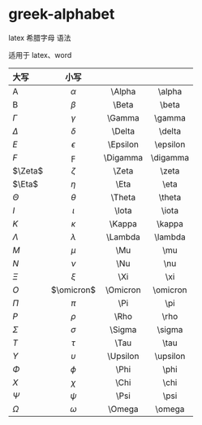 # greek-alphabet
latex 希腊字母 语法

适用于 latex、word


|大写         | 小写          |          |         |
| :---        |    :----:     | :----:   |  :----: |
| A           | $\alpha$      | \Alpha   | \alpha  |
| B           | $\beta$       | \Beta    | \beta   |
| $\Gamma$    |  $\gamma$     | \Gamma   | \gamma  |
| $\Delta$    |  $\delta$     | \Delta   | \delta  |
| $E$  |  $\epsilon$   | \Epsilon | \epsilon|
| $F$  |  $\digamma$   | \Digamma | \digamma|
| $\Zeta$     |  $\zeta$      | \Zeta    | \zeta   |
| $\Eta$      |  $\eta$       | \Eta     | \eta    |
| $\Theta$    |  $\theta$     | \Theta   | \theta  |
| $I$     |  $\iota$      | \Iota    | \iota   |
| $K$    |  $\kappa$     | \Kappa   | \kappa  |
| $\Lambda$   |  $\lambda$    | \Lambda  | \lambda |
| $M$       |  $\mu$        | \Mu      | \mu     |
| $N$       |  $\nu$        | \Nu      | \nu     |
| $\Xi$       |  $\xi$        | \Xi      | \xi     |
| $O$  |  $\omicron$   | \Omicron | \omicron|
| $\Pi$       |  $\pi$        | \Pi      | \pi     |
| $P$      |  $\rho$       | \Rho     | \rho    |
| $\Sigma$    |  $\sigma$     | \Sigma   | \sigma  |
| $T$      |  $\tau$       | \Tau     | \tau    |
| $Y$  |  $\upsilon$   | \Upsilon | \upsilon|
| $\Phi$      |  $\phi$       | \Phi     | \phi    |
| $X$      |  $\chi$       | \Chi     | \chi    |
| $\Psi$      |  $\psi$       | \Psi     | \psi    |
| $\Omega$    |  $\omega$     | \Omega   | \omega  |
